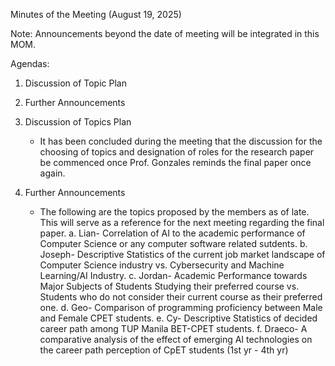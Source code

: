 Minutes of the Meeting (August 19, 2025)

Note: Announcements beyond the date of meeting will be integrated in this MOM.

Agendas:
1. Discussion of Topic Plan
2. Further Announcements

1. Discussion of Topics Plan
    - It has been concluded during the meeting that the discussion for the choosing of topics and designation of roles for the research paper be commenced once Prof. Gonzales reminds the final paper
once again.

2. Further Announcements
    - The following are the topics proposed by the members as of late. This will serve as a reference for the next meeting regarding the final paper.
    a. Lian- Correlation of AI to the academic performance of Computer Science or any computer software related sutdents.
    b. Joseph- Descriptive Statistics of the current job market landscape of Computer Science industry vs. Cybersecurity and Machine Learning/AI Industry.
    c. Jordan- Academic Performance towards Major Subjects of Students Studying their preferred course vs. Students who do not consider their current course as their preferred one.
    d. Geo- Comparison of programming proficiency between Male and Female CPET students.
    e. Cy- Descriptive Statistics of decided career path among TUP Manila BET-CPET students.
    f. Draeco- A comparative analysis of the effect of emerging AI technologies on the career path perception of CpET students (1st yr - 4th yr)
